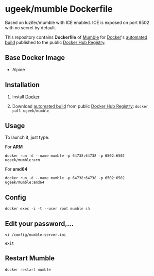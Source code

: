 # ugeek/mumble Dockerfile
Based on luzifer/mumble with ICE enabled. ICE is exposed on port 6502 with no secret by default.

This repository contains **Dockerfile** of [Mumble](http://wiki.mumble.info/wiki/Main_Page) for [Docker](https://www.docker.com/)'s [automated build](https://registry.hub.docker.com/u/luzifer/mumble/) published to the public [Docker Hub Registry](https://registry.hub.docker.com/).

## Base Docker Image

- Alpine
## Installation

1. Install [Docker](https://www.docker.com/).

2. Download [automated build](https://registry.hub.docker.com/u/ugeek/murmur/) from public [Docker Hub Registry](https://registry.hub.docker.com/): `docker pull ugeek/mumble`

## Usage

To launch it, just type:

For **ARM**
```
docker run -d --name mumble -p 64738:64738 -p 6502:6502 ugeek/mumble:arm
```
For **amd64**
```
docker run -d --name mumble -p 64738:64738 -p 6502:6502 ugeek/mumble:amd64
```

## Config
```
docker exec -i -t --user root mumble sh
```

## Edit your password,...
```
vi /config/mumble-server.ini
```

```
exit
```

## Restart Mumble
```
docker restart mumble
```
